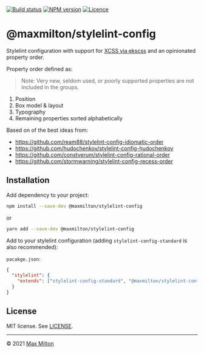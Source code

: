 [![Build status](https://img.shields.io/github/workflow/status/maxmilton/stylelint-config/ci)](https://github.com/maxmilton/stylelint-config/actions)
[![NPM version](https://img.shields.io/npm/v/@maxmilton/stylelint-config.svg)](https://www.npmjs.com/package/@maxmilton/stylelint-config)
[![Licence](https://img.shields.io/github/license/maxmilton/stylelint-config.svg)](https://github.com/maxmilton/stylelint-config/blob/master/LICENSE)

# @maxmilton/stylelint-config

Stylelint configuration with support for [XCSS via ekscss](https://github.com/maxmilton/ekscss) and an opinionated property order.

Property order defined as:

> Note: Very new, seldom used, or poorly supported properties are not included in the groups.

1. Position
1. Box model & layout
1. Typography
1. Remaining properties sorted alphabetically

Based on of the best ideas from:

- <https://github.com/ream88/stylelint-config-idiomatic-order>
- <https://github.com/hudochenkov/stylelint-config-hudochenkov>
- <https://github.com/constverum/stylelint-config-rational-order>
- <https://github.com/stormwarning/stylelint-config-recess-order>

## Installation

Add dependency to your project:

```sh
npm install --save-dev @maxmilton/stylelint-config
```

or

```sh
yarn add --save-dev @maxmilton/stylelint-config
```

Add to your stylelint configuration (adding `stylelint-config-standard` is also recommended):

`pacakge.json`:

```json
{
  "stylelint": {
    "extends": ["stylelint-config-standard", "@maxmilton/stylelint-config"]
  }
}
```

## License

MIT license. See [LICENSE](https://github.com/maxmilton/new-tab/blob/master/LICENSE).

---

© 2021 [Max Milton](https://maxmilton.com)
